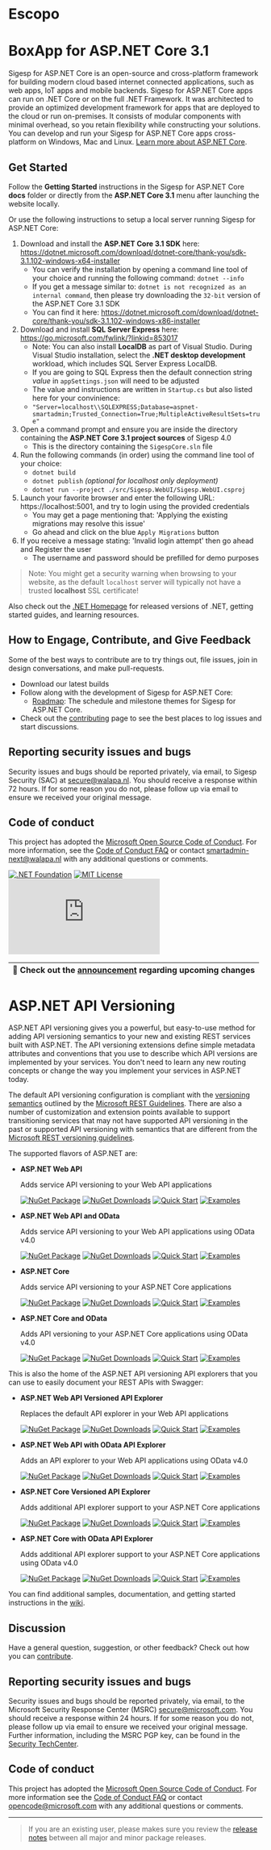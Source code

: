 # Escopo 

# BoxApp for ASP.NET Core 3.1

Sigesp for ASP.NET Core is an open-source and cross-platform framework for building modern cloud based internet connected applications, such as web apps, IoT apps and mobile backends. Sigesp for ASP.NET Core apps can run on .NET Core or on the full .NET Framework. It was architected to provide an optimized development framework for apps that are deployed to the cloud or run on-premises. It consists of modular components with minimal overhead, so you retain flexibility while constructing your solutions. You can develop and run your Sigesp for ASP.NET Core apps cross-platform on Windows, Mac and Linux. [Learn more about ASP.NET Core](https://docs.microsoft.com/aspnet/core/).

## Get Started

Follow the **Getting Started** instructions in the Sigesp for ASP.NET Core **docs** folder or directly from the **ASP.NET Core 3.1** menu after launching the website locally.

Or use the following instructions to setup a local server running Sigesp for ASP.NET Core:

1. Download and install the **ASP.NET Core 3.1 SDK** here: https://dotnet.microsoft.com/download/dotnet-core/thank-you/sdk-3.1.102-windows-x64-installer
    * You can verify the installation by opening a command line tool of your choice and running the following command: `dotnet --info`
    * If you get a message similar to: `dotnet is not recognized as an internal command`, then please try downloading the `32-bit` version of the ASP.NET Core 3.1 SDK
    * You can find it here: https://dotnet.microsoft.com/download/dotnet-core/thank-you/sdk-3.1.102-windows-x86-installer
1. Download and install **SQL Server Express** here: https://go.microsoft.com/fwlink/?linkid=853017
    * Note: You can also install **LocalDB** as part of Visual Studio. During Visual Studio installation, select the **.NET desktop development** workload, which includes SQL Server Express LocalDB.
    * If you are going to SQL Express then the default connection string *value* in `appSettings.json` will need to be adjusted
    * The value and instructions are written in `Startup.cs` but also listed here for your convinience:
    * `"Server=localhost\\SQLEXPRESS;Database=aspnet-smartadmin;Trusted_Connection=True;MultipleActiveResultSets=true"`
1. Open a command prompt and ensure you are inside the directory containing the **ASP.NET Core 3.1 project sources** of Sigesp 4.0
    * This is the directory containing the `SigespCore.sln` file
1. Run the following commands (in order) using the command line tool of your choice:
    * `dotnet build`
    * `dotnet publish` *(optional for localhost only deployment)*
    * `dotnet run --project ./src/Sigesp.WebUI/Sigesp.WebUI.csproj`
1. Launch your favorite browser and enter the following URL: https://localhost:5001, and try to login using the provided credentials
    * You may get a page mentioning that: 'Applying the existing migrations may resolve this issue'
    * Go ahead and click on the blue `Apply Migrations` button
1. If you receive a message stating: 'Invalid login attempt' then go ahead and Register the user
    * The username and password should be prefilled for demo purposes

> Note: You might get a security warning when browsing to your website, as the default `localhost` server will typically not have a trusted **localhost** SSL certificate!

Also check out the [.NET Homepage](https://www.microsoft.com/net) for released versions of .NET, getting started guides, and learning resources.

## How to Engage, Contribute, and Give Feedback

Some of the best ways to contribute are to try things out, file issues, join in design conversations, and make pull-requests.

* Download our latest builds
* Follow along with the development of Sigesp for ASP.NET Core:
  * [Roadmap](https://support.gotbootstrap.com/t/asp-net-core): The schedule and milestone themes for Sigesp for ASP.NET Core.
* Check out the [contributing](CONTRIBUTING.md) page to see the best places to log issues and start discussions.

## Reporting security issues and bugs

Security issues and bugs should be reported privately, via email, to Sigesp Security (SAC) at <secure@walapa.nl>. You should receive a response within 72 hours. If for some reason you do not, please follow up via email to ensure we received your original message.

## Code of conduct

This project has adopted the [Microsoft Open Source Code of Conduct](https://opensource.microsoft.com/codeofconduct/).  For more information, see the [Code of Conduct FAQ](https://opensource.microsoft.com/codeofconduct/faq/) or contact [smartadmin-next@walapa.nl](mailto:smartadmin-next@walapa.nl) with any additional questions or comments.

[![.NET Foundation](https://img.shields.io/badge/.NET%20Foundation-blueviolet.svg)](https://dotnetfoundation.org/projects/aspnet-api-versioning)
[![MIT License](https://img.shields.io/github/license/dotnet/aspnet-api-versioning?color=%230b0&style=flat-square)](https://github.com/dotnet/aspnet-api-versioning/blob/main/LICENSE.txt)
[![Build Status](https://dev.azure.com/aspnet-api-versioning/build/_apis/build/status/dotnet.aspnet-api-versioning.old?branchName=ms)](https://dev.azure.com/aspnet-api-versioning/build/_build/latest?definitionId=3&branchName=ms)

| :mega: Check out the [announcement](../../discussions/807) regarding upcoming changes |
|-|

# ASP.NET API Versioning

ASP.NET API versioning gives you a powerful, but easy-to-use method for adding API versioning semantics to your new and existing REST services built with ASP.NET. The API versioning extensions define simple metadata attributes and conventions that you use to describe which API versions are implemented by your services. You don't need to learn any new routing concepts or change the way you implement your services in ASP.NET today.

The default API versioning configuration is compliant with the [versioning semantics](https://github.com/Microsoft/api-guidelines/blob/master/Guidelines.md#12-versioning) outlined by the [Microsoft REST Guidelines](https://github.com/Microsoft/api-guidelines). There are also a number of customization and extension points available to support transitioning services that may not have supported API versioning in the past or supported API versioning with semantics that are different from the [Microsoft REST versioning guidelines](https://github.com/Microsoft/api-guidelines/blob/master/Guidelines.md#12-versioning).

The supported flavors of ASP.NET are:

* **ASP.NET Web API**
  <div>Adds service API versioning to your Web API applications</div>

  [![NuGet Package](https://img.shields.io/nuget/v/Microsoft.AspNet.WebApi.Versioning.svg)](https://www.nuget.org/packages/Microsoft.AspNet.WebApi.Versioning)
  [![NuGet Downloads](https://img.shields.io/nuget/dt/Microsoft.AspNet.WebApi.Versioning.svg?color=green)](https://www.nuget.org/packages/Microsoft.AspNet.WebApi.Versioning)
  [![Quick Start](https://img.shields.io/badge/quick-start-9B6CD1)](../../wiki/New-Services-Quick-Start#aspnet-web-api)
  [![Examples](https://img.shields.io/badge/example-code-2B91AF)](../../tree/master/samples/webapi)

* **ASP.NET Web API and OData**
  <div>Adds service API versioning to your Web API applications using OData v4.0</div>

  [![NuGet Package](https://img.shields.io/nuget/v/Microsoft.AspNet.OData.Versioning.svg)](https://www.nuget.org/packages/Microsoft.AspNet.OData.Versioning)
  [![NuGet Downloads](https://img.shields.io/nuget/dt/Microsoft.AspNet.OData.Versioning.svg?color=green)](https://www.nuget.org/packages/Microsoft.AspNet.OData.Versioning)
  [![Quick Start](https://img.shields.io/badge/quick-start-9B6CD1)](../../wiki/New-Services-Quick-Start#aspnet-web-api-with-odata-v40)
  [![Examples](https://img.shields.io/badge/example-code-2B91AF)](../../tree/master/samples/webapi)

* **ASP.NET Core**
  <div>Adds service API versioning to your ASP.NET Core applications</div>

  [![NuGet Package](https://img.shields.io/nuget/v/Microsoft.AspNetCore.Mvc.Versioning.svg)](https://www.nuget.org/packages/Microsoft.AspNetCore.Mvc.Versioning)
  [![NuGet Downloads](https://img.shields.io/nuget/dt/Microsoft.AspNetCore.Mvc.Versioning.svg?color=green)](https://www.nuget.org/packages/Microsoft.AspNetCore.Mvc.Versioning)
  [![Quick Start](https://img.shields.io/badge/quick-start-9B6CD1)](../../wiki/New-Services-Quick-Start#aspnet-core)
  [![Examples](https://img.shields.io/badge/example-code-2B91AF)](../../tree/master/samples/aspnetcore)
  
* **ASP.NET Core and OData**
  <div>Adds API versioning to your ASP.NET Core applications using OData v4.0</div>

  [![NuGet Package](https://img.shields.io/nuget/v/Microsoft.AspNetCore.OData.Versioning.svg)](https://www.nuget.org/packages/Microsoft.AspNetCore.OData.Versioning)
  [![NuGet Downloads](https://img.shields.io/nuget/dt/Microsoft.AspNetCore.OData.Versioning.svg?color=green)](https://www.nuget.org/packages/Microsoft.AspNetCore.OData.Versioning)
  [![Quick Start](https://img.shields.io/badge/quick-start-9B6CD1)](../../wiki/New-Services-Quick-Start#aspnet-core-with-odata-v40)
  [![Examples](https://img.shields.io/badge/example-code-2B91AF)](../../tree/master/samples/aspnetcore)

This is also the home of the ASP.NET API versioning API explorers that you can use to easily document your REST APIs with Swagger:

* **ASP.NET Web API Versioned API Explorer**
  <div>Replaces the default API explorer in your Web API applications</div>

  [![NuGet Package](https://img.shields.io/nuget/v/Microsoft.AspNet.WebApi.Versioning.ApiExplorer.svg)](https://www.nuget.org/packages/Microsoft.AspNet.WebApi.Versioning.ApiExplorer)
  [![NuGet Downloads](https://img.shields.io/nuget/dt/Microsoft.AspNet.WebApi.Versioning.ApiExplorer.svg?color=green)](https://www.nuget.org/packages/Microsoft.AspNet.WebApi.Versioning.ApiExplorer)
  [![Quick Start](https://img.shields.io/badge/quick-start-9B6CD1)](../../wiki/API-Documentation#aspnet-web-api)
  [![Examples](https://img.shields.io/badge/example-code-2B91AF)](../../tree/master/samples/webapi/SwaggerWebApiSample)

* **ASP.NET Web API with OData API Explorer**
  <div>Adds an API explorer to your Web API applications using OData v4.0</div>

  [![NuGet Package](https://img.shields.io/nuget/v/Microsoft.AspNet.OData.Versioning.ApiExplorer.svg)](https://www.nuget.org/packages/Microsoft.AspNet.OData.Versioning.ApiExplorer)
  [![NuGet Downloads](https://img.shields.io/nuget/dt/Microsoft.AspNet.OData.Versioning.ApiExplorer.svg?color=green)](https://www.nuget.org/packages/Microsoft.AspNet.OData.Versioning.ApiExplorer)
  [![Quick Start](https://img.shields.io/badge/quick-start-9B6CD1)](../../wiki/API-Documentation#aspnet-web-api-with-odata)
  [![Examples](https://img.shields.io/badge/example-code-2B91AF)](../../tree/master/samples/webapi/SwaggerODataWebApiSample)

* **ASP.NET Core Versioned API Explorer**
  <div>Adds additional API explorer support to your ASP.NET Core applications</div>

  [![NuGet Package](https://img.shields.io/nuget/v/Microsoft.AspNetCore.Mvc.Versioning.ApiExplorer.svg)](https://www.nuget.org/packages/Microsoft.AspNetCore.Mvc.Versioning.ApiExplorer)
  [![NuGet Downloads](https://img.shields.io/nuget/dt/Microsoft.AspNetCore.Mvc.Versioning.ApiExplorer.svg?color=green)](https://www.nuget.org/packages/Microsoft.AspNetCore.Mvc.Versioning.ApiExplorer)
  [![Quick Start](https://img.shields.io/badge/quick-start-9B6CD1)](../../wiki/API-Documentation#aspnet-core)
  [![Examples](https://img.shields.io/badge/example-code-2B91AF)](../../tree/master/samples/aspnetcore/SwaggerSample)

* **ASP.NET Core with OData API Explorer**
  <div>Adds additional API explorer support to your ASP.NET Core applications using OData v4.0</div>

  [![NuGet Package](https://img.shields.io/nuget/v/Microsoft.AspNetCore.OData.Versioning.ApiExplorer.svg)](https://www.nuget.org/packages/Microsoft.AspNetCore.OData.Versioning.ApiExplorer)
  [![NuGet Downloads](https://img.shields.io/nuget/dt/Microsoft.AspNetCore.OData.Versioning.ApiExplorer.svg?color=green)](https://www.nuget.org/packages/Microsoft.AspNetCore.OData.Versioning.ApiExplorer)
  [![Quick Start](https://img.shields.io/badge/quick-start-9B6CD1)](../../wiki/API-Documentation#aspnet-core-with-odata)
  [![Examples](https://img.shields.io/badge/example-code-2B91AF)](../../tree/master/samples/aspnetcore/SwaggerODataSample)

You can find additional samples, documentation, and getting started instructions in the [wiki](../../wiki).

## Discussion

Have a general question, suggestion, or other feedback? Check out how you can [contribute](CONTRIBUTING.md).

## Reporting security issues and bugs

Security issues and bugs should be reported privately, via email, to the Microsoft Security Response Center (MSRC) [secure@microsoft.com](mailto:secure@microsoft.com). You should receive a response within 24 hours. If for some reason you do not, please follow up via email to ensure we received your original message. Further information, including the MSRC PGP key, can be found in the [Security TechCenter](https://technet.microsoft.com/en-us/security/ff852094.aspx).

## Code of conduct

This project has adopted the [Microsoft Open Source Code of Conduct](https://opensource.microsoft.com/codeofconduct/).  For more information see the [Code of Conduct FAQ](https://opensource.microsoft.com/codeofconduct/faq/) or contact [opencode@microsoft.com](mailto:opencode@microsoft.com) with any additional questions or comments.

----
> If you are an existing user, please makes sure you review the [release notes](../../releases) between all major and minor package releases.